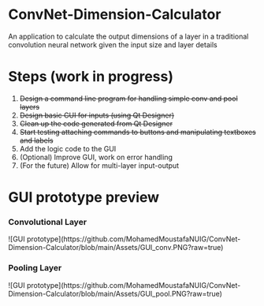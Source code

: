 # ConvNet-Dimension-Calculator
An application to calculate the output dimensions of a layer in a traditional convolution neural network given the input size and layer details

# Steps (work in progress)
<ol>
  <li><s>Design a command line program for handling simple conv and pool layers</s></li>
  <li><s>Design basic GUI for inputs (using Qt Designer)</s></li>
  <li><s>Clean up the code generated from Qt Designer</s></li>
  <li><s>Start testing attaching commands to buttons and manipulating textboxes and labels</s></li>
  <li>Add the logic code to the GUI</li>
  <li>(Optional) Improve GUI, work on error handling</li>
  <li>(For the future) Allow for multi-layer input-output</li>
</ol>

# GUI prototype preview
<h3><b>Convolutional Layer</b></h3>
![GUI prototype](https://github.com/MohamedMoustafaNUIG/ConvNet-Dimension-Calculator/blob/main/Assets/GUI_conv.PNG?raw=true)

<h3><b>Pooling Layer</b></h3>
![GUI prototype](https://github.com/MohamedMoustafaNUIG/ConvNet-Dimension-Calculator/blob/main/Assets/GUI_pool.PNG?raw=true)